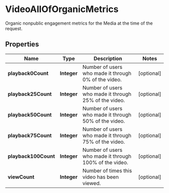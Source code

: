 

# VideoAllOfOrganicMetrics

Organic nonpublic engagement metrics for the Media at the time of the request.

## Properties

Name | Type | Description | Notes
------------ | ------------- | ------------- | -------------
**playback0Count** | **Integer** | Number of users who made it through 0% of the video. |  [optional]
**playback25Count** | **Integer** | Number of users who made it through 25% of the video. |  [optional]
**playback50Count** | **Integer** | Number of users who made it through 50% of the video. |  [optional]
**playback75Count** | **Integer** | Number of users who made it through 75% of the video. |  [optional]
**playback100Count** | **Integer** | Number of users who made it through 100% of the video. |  [optional]
**viewCount** | **Integer** | Number of times this video has been viewed. |  [optional]



